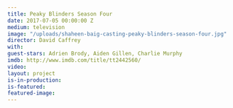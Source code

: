 ```yaml
---
title: Peaky Blinders Season Four
date: 2017-07-05 00:00:00 Z
medium: television
image: "/uploads/shaheen-baig-casting-peaky-blinders-season-four.jpg"
director: David Caffrey
with: 
guest-stars: Adrien Brody, Aiden Gillen, Charlie Murphy
imdb: http://www.imdb.com/title/tt2442560/
video: 
layout: project
is-in-production: 
is-featured: 
featured-image: 
---
```


